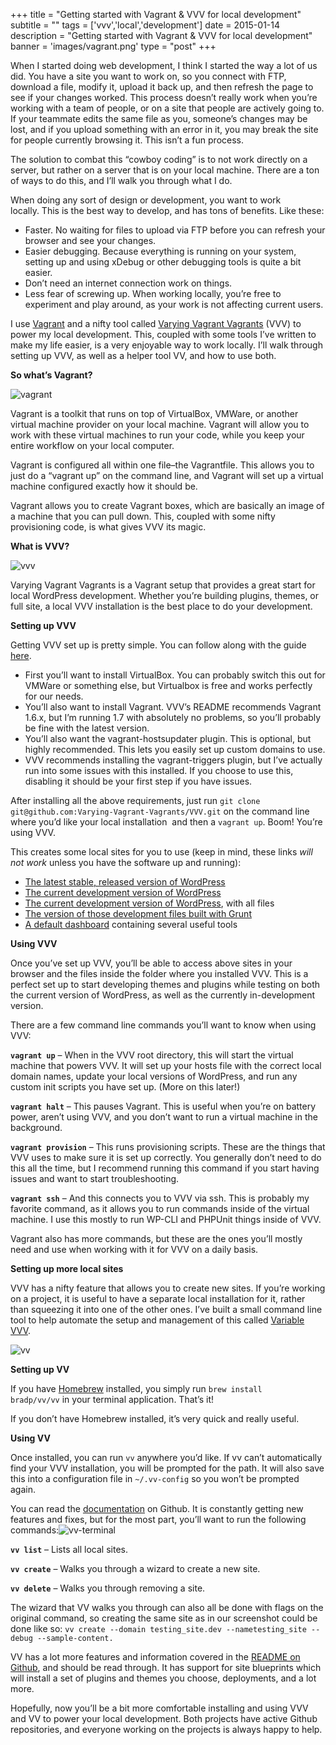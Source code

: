 +++
title = "Getting started with Vagrant & VVV for local development"
subtitle = ""
tags = ['vvv','local','development']
date = 2015-01-14
description = "Getting started with Vagrant & VVV for local development"
banner = 'images/vagrant.png'
type = "post"
+++

When I started doing web development, I think I started the way a lot of us did. You have a site you want to work on, so you connect with FTP, download a file, modify it, upload it back up, and then refresh the page to see if your changes worked. This process doesn’t really work when you’re working with a team of people, or on a site that people are actively going to. If your teammate edits the same file as you, someone’s changes may be lost, and if you upload something with an error in it, you may break the site for people currently browsing it. This isn’t a fun process.

The solution to combat this “cowboy coding” is to not work directly on a server, but rather on a server that is on your local machine. There are a ton of ways to do this, and I’ll walk you through what I do.

When doing any sort of design or development, you want to work locally. This is the best way to develop, and has tons of benefits. Like these:

*   Faster. No waiting for files to upload via FTP before you can refresh your browser and see your changes.
*   Easier debugging. Because everything is running on your system, setting up and using xDebug or other debugging tools is quite a bit easier.
*   Don’t need an internet connection work on things.
*   Less fear of screwing up. When working locally, you’re free to experiment and play around, as your work is not affecting current users.

I use [Vagrant](https://www.vagrantup.com/) and a nifty tool called [Varying Vagrant Vagrants](http://github.com/varying-vagrant-vagrants/vvv) (VVV) to power my local development. This, coupled with some tools I’ve written to make my life easier, is a very enjoyable way to work locally. I’ll walk through setting up VVV, as well as a helper tool VV, and how to use both.


**So what’s Vagrant?**

![vagrant](/images/vagrant.png)

Vagrant is a toolkit that runs on top of VirtualBox, VMWare, or another virtual machine provider on your local machine. Vagrant will allow you to work with these virtual machines to run your code, while you keep your entire workflow on your local computer.

Vagrant is configured all within one file–the Vagrantfile. This allows you to just do a “vagrant up” on the command line, and Vagrant will set up a virtual machine configured exactly how it should be.

Vagrant allows you to create Vagrant boxes, which are basically an image of a machine that you can pull down. This, coupled with some nifty provisioning code, is what gives VVV its magic.

**What is VVV?**

![vvv](/images/vvv.png)

Varying Vagrant Vagrants is a Vagrant setup that provides a great start for local WordPress development. Whether you’re building plugins, themes, or full site, a local VVV installation is the best place to do your development.

**Setting up VVV**

Getting VVV set up is pretty simple. You can follow along with the guide [here](https://github.com/varying-vagrant-vagrants/vvv).

*   First you’ll want to install VirtualBox. You can probably switch this out for VMWare or something else, but Virtualbox is free and works perfectly for our needs.
*   You’ll also want to install Vagrant. VVV’s README recommends Vagrant 1.6.x, but I’m running 1.7 with absolutely no problems, so you’ll probably be fine with the latest version.
*   You’ll also want the vagrant-hostsupdater plugin. This is optional, but highly recommended. This lets you easily set up custom domains to use.
*   VVV recommends installing the vagrant-triggers plugin, but I’ve actually run into some issues with this installed. If you choose to use this, disabling it should be your first step if you have issues.

After installing all the above requirements, just run `git clone git@github.com:Varying-Vagrant-Vagrants/VVV.git` on the command line where you’d like your local installation  and then a `vagrant up`. Boom! You’re using VVV.

This creates some local sites for you to use (keep in mind, these links *will not work* unless you have the software up and running):

*   [The latest stable, released version of WordPress](http://local.wordpress.dev/%20)
*   [The current development version of WordPress](http://local.wordpress-trunk.dev/)
*   [The current development version of WordPress](http://src.wordpress-develop.dev/%20), with all files
*   [The version of those development files built with Grunt](http://build.wordpress-develop.dev/)
*   [A default dashboard](http://vvv.dev/%20) containing several useful tools

**Using VVV**

Once you’ve set up VVV, you’ll be able to access above sites in your browser and the files inside the folder where you installed VVV. This is a perfect set up to start developing themes and plugins while testing on both the current version of WordPress, as well as the currently in-development version.

There are a few command line commands you’ll want to know when using VVV:

**`vagrant up`** – When in the VVV root directory, this will start the virtual machine that powers VVV. It will set up your hosts file with the correct local domain names, update your local versions of WordPress, and run any custom init scripts you have set up. (More on this later!)

**`vagrant halt`** – This pauses Vagrant. This is useful when you’re on battery power, aren’t using VVV, and you don’t want to run a virtual machine in the background.

**`vagrant provision`** – This runs provisioning scripts. These are the things that VVV uses to make sure it is set up correctly. You generally don’t need to do this all the time, but I recommend running this command if you start having issues and want to start troubleshooting.

**`vagrant ssh`** – And this connects you to VVV via ssh. This is probably my favorite command, as it allows you to run commands inside of the virtual machine. I use this mostly to run WP-CLI and PHPUnit things inside of VVV.

Vagrant also has more commands, but these are the ones you’ll mostly need and use when working with it for VVV on a daily basis.

**Setting up more local sites**

VVV has a nifty feature that allows you to create new sites. If you’re working on a project, it is useful to have a separate local installation for it, rather than squeezing it into one of the other ones. I’ve built a small command line tool to help automate the setup and management of this called [Variable VVV](https://github.com/bradp/vv).

![vv](/images/vv.png)

**Setting up VV**

If you have [Homebrew](http://brew.sh) installed, you simply run `brew install bradp/vv/vv` in your terminal application. That’s it!

If you don’t have Homebrew installed, it’s very quick and really useful.

**Using VV**

Once installed, you can run `vv` anywhere you’d like. If vv can’t automatically find your VVV installation, you will be prompted for the path. It will also save this into a configuration file in `~/.vv-config` so you won’t be prompted again.

You can read the [documentation](https://github.com/bradp/vv) on Github. It is constantly getting new features and fixes, but for the most part, you’ll want to run the following commands:![vv-terminal](/images/vv-terminal.png)

**`vv list`** – Lists all local sites.

**`vv create`** – Walks you through a wizard to create a new site.

**`vv delete`** – Walks you through removing a site.

The wizard that VV walks you through can also all be done with flags on the original command, so creating the same site as in our screenshot could be done like so: `vv create --domain testing_site.dev --nametesting_site --debug --sample-content.`

VV has a lot more features and information covered in the [README on Github](https://github.com/bradp/vv), and should be read through. It has support for site blueprints which will install a set of plugins and themes you choose, deployments, and a lot more.

Hopefully, now you’ll be a bit more comfortable installing and using VVV and VV to power your local development. Both projects have active Github repositories, and everyone working on the projects is always happy to help.
